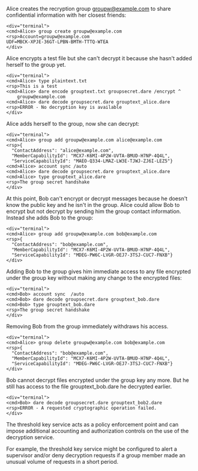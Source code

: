Alice creates the recryption group groupw@example.com to share confidential information with
her closest friends:


~~~~
<div="terminal">
<cmd>Alice> group create groupw@example.com
<rsp>Account=groupw@example.com
UDF=MBCK-XPJE-36GT-LPBN-BMTH-TTTQ-WTEA
</div>
~~~~

Alice encrypts a test file but she can't decrypt it because she hasn't added herself 
to the group yet.


~~~~
<div="terminal">
<cmd>Alice> type plaintext.txt
<rsp>This is a test
<cmd>Alice> dare encode grouptext.txt groupsecret.dare /encrypt ^
    groupw@example.com
<cmd>Alice> dare decode groupsecret.dare grouptext_alice.dare
<rsp>ERROR - No decryption key is available
</div>
~~~~

Alice adds herself to the group, now she can decrypt:



~~~~
<div="terminal">
<cmd>Alice> group add groupw@example.com alice@example.com
<rsp>{
  "ContactAddress": "alice@example.com",
  "MemberCapabilityId": "MCX7-K6MI-4P2W-UVTA-BMUD-H7NP-4Q4L",
  "ServiceCapabilityId": "MAEO-Q334-LMAZ-LW3E-TJWJ-ZJ6I-LEZ5"}
<cmd>Alice> account sync /auto
<cmd>Alice> dare decode groupsecret.dare grouptext_alice.dare
<cmd>Alice> type grouptext_alice.dare
<rsp>The group secret handshake
</div>
~~~~

At this point, Bob can't encrypt or decrypt messages because he doesn't know the 
public key and he isn't in the group. Alice could allow Bob to encrypt but not
decrypt by sending him the group contact information. Instead she adds Bob to 
the group:


~~~~
<div="terminal">
<cmd>Alice> group add groupw@example.com bob@example.com
<rsp>{
  "ContactAddress": "bob@example.com",
  "MemberCapabilityId": "MCX7-K6MI-4P2W-UVTA-BMUD-H7NP-4Q4L",
  "ServiceCapabilityId": "MDEG-PW6C-LVGR-OEJ7-3TSJ-CUC7-FNXB"}
</div>
~~~~

Adding Bob to the group gives him immediate access to any file encrypted under
the group key without making any change to the encrypted files:


~~~~
<div="terminal">
<cmd>Bob> account sync  /auto
<cmd>Bob> dare decode groupsecret.dare grouptext_bob.dare
<cmd>Bob> type grouptext_bob.dare
<rsp>The group secret handshake
</div>
~~~~

Removing Bob from the group immediately withdraws his access.


~~~~
<div="terminal">
<cmd>Alice> group delete groupw@example.com bob@example.com
<rsp>{
  "ContactAddress": "bob@example.com",
  "MemberCapabilityId": "MCX7-K6MI-4P2W-UVTA-BMUD-H7NP-4Q4L",
  "ServiceCapabilityId": "MDEG-PW6C-LVGR-OEJ7-3TSJ-CUC7-FNXB"}
</div>
~~~~

Bob cannot decrypt files encrypted under the group key any more. But he 
still has access to the file grouptext_bob.dare he decrypted earlier.


~~~~
<div="terminal">
<cmd>Bob> dare decode groupsecret.dare grouptext_bob2.dare
<rsp>ERROR - A requested cryptographic operation failed.
</div>
~~~~

The threshold key service acts as a policy enforcement point and can impose 
additional accounting and authorization controls on the use of the decryption
service.

For example, the threshold key service might be configured to alert a 
supervisor and/or deny decryption requests if a group member made an unusual 
volume of requests in a short period.


